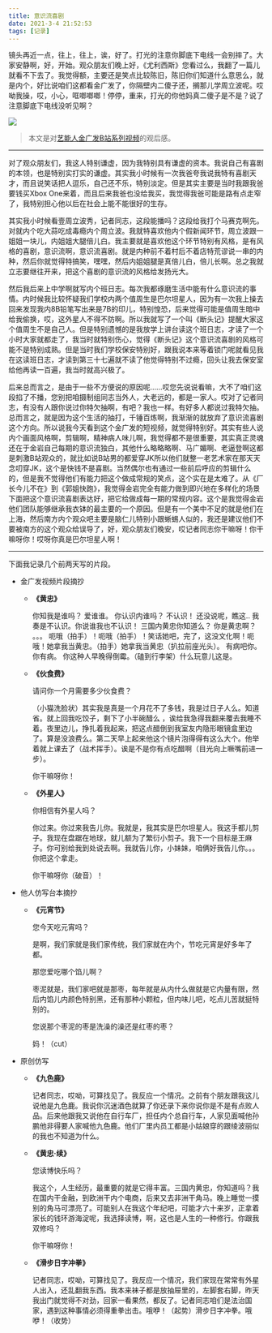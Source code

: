 ```yaml
---
title: 意识流喜剧
date: 2021-3-4 21:52:53
tags: [记录]
---
```


镜头再近一点，往上，往上，诶，好了。打光的注意你脚底下电线一会别摔了。大家安静啊，好，开始。观众朋友们晚上好，《尤利西斯》您看过么，我翻了一篇儿就看不下去了。我觉得额，主要还是笑点比较陈旧，陈旧你们知道什么意思么，就是内个，好比说咱们这都看金广发了，你隔壁内二傻子还，搁那儿学周立波呢。哎呦我操，哎，小心，哐啷啷啷！停停，重来，打光的你他妈真二傻子是不是？说了注意脚底下电线没听见啊？

<!--more-->

![](https://cdn.mathpix.com/snip/images/KRiWQSjoZ_F-wdx2a422OnNWrdAHsvj5rfOYYosstnA.original.fullsize.png)

>  本文是对[艺能人金广发B站系列视频](https://space.bilibili.com/38157763)的观后感。

----

对了观众朋友们，我这人特别谦虚，因为我特别具有谦虚的资本。我说自己有喜剧的本领，也是特别实打实的谦虚。其实我小时候有一次我爸夸我说我特有喜剧天才，而且说笑话把人逗乐，自己还不乐，特别淡定。但是其实主要是当时我跟我爸要钱买Xbox One来着，而且后来我爸也没给我买，我觉得我爸可能是路有点走窄了，我特别担心他以后在社会上能不能很好的生存。

其实我小时候看壹周立波秀，记者同志，这段能播吗？这段给我打个马赛克啊先。对就内个吃大蒜吃成毒瘾内个周立波。我就特喜欢他内个假新闻环节，周立波跟一姐姐一块儿，内姐姐大腿倍儿白。我主要就是喜欢他这个环节特别有风格，是有风格的喜剧，意识流啊，意识流喜剧。就是内种前不着村后不着店特荒谬说一串的内种，然后你就觉得特搞笑，嘿嘿，然后内姐姐腿是真倍儿白，倍儿长啊。总之我就立志要继往开来，把这个喜剧的意识流的风格给发扬光大。

然后我后来上中学啊就写内个班日志。每次我都琢磨生活中能有什么意识流的事情。内时候我比较怀疑我们学校内两个值周生是巴尔坦星人，因为有一次我上操去回来发现我内8B铅笔写出来是7B的印儿，特别惶恐，后来觉得可能是值周生暗中给我偷换，哎，这外星人不得不防啊。所以我就写了一个叫《断头记》提醒大家这个值周生不是自己人。但是特别遗憾的是我放学上讲台读这个班日志，才读了一个小时大家就都走了，我当时就特别伤心，觉得《断头记》这个意识流喜剧的风格可能不是特别成熟。但是当时我们学校保安特别好，跟我说本来等着锁门呢就看见我在这读班日志，才读到第三十七遍就不读了他觉得特别不过瘾，回头让我去保安室给他再读一百遍，我当时就高兴极了。

后来总而言之，是由于一些不方便说的原因呢……哎您先说说看嘛，大不了咱们这段掐了不播，您别把咱摄制组同志当外人，大老远的，都是一家人。哎对了记者同志，有没有人跟你说过你特欠抽啊，有吧？我也一样。有好多人都说过我特欠抽。总而言之，就是因为这个生活的抽打，千锤百炼啊，我渐渐的就放弃了意识流喜剧这个方向。所以说我今天看到这个金广发的短视频，就觉得特别好。其实有些人说内个画面风格啊，剪辑啊，精神病人味儿啊，我觉得都不是很重要，其实真正灵魂还在于金岩自己每期的意识流独白，其他什么略略略啊、马广媚啊、老逼登啊这都是刺激B站观众的，就比如说B站男的都爱穿JK所以他们就整一老艺术家在那天天念叨穿JK，这个是快钱不是喜剧。当然偶尔也有通过一些前后呼应的剪辑什么的，但是我不觉得他们有能力把这个做成常规的笑点，这个实在是太难了。从《厂长今儿不在》到《郭姐快跑》，我觉得金岩完全有能力做到即兴地在多样化的场景下面把这个意识流喜剧表达好，把它给做成每一期的常规内容。这个是我觉得金岩他们团队能够继承我衣钵的最主要的一个原因。但是有一个美中不足的就是他们在上海，然后南方内个观众吧主要是脑仁儿特别小跟蜥蜴人似的，我还是建议他们不要被南方的这个观众给误导了，好，观众朋友们晚安，哎记者同志你干嘛呀！你干嘛呀你！哎呀你真是巴尔坦星人啊！

----

下面我记录几个前两天写的片段。

- 金广发视频片段摘抄

  - **《黄忠》**

    你知我是谁吗？
    爱谁谁。
    你认识内谁吗？
    不认识！
    还没说呢，瞧这..
    我奏是不认识。你说谁我也不认识！
    三国内黄忠你知道么？
    你是黄忠啊？
    。。。
    呃哦（拍手）！呃哦（拍手）！笑话她吧，完了，这没文化啊！呃哦！她拿我当黄忠。（拍手）她拿我当黄忠（扒拉前座光头）。
    有病吧你。你有病。
    你这种人早晚得倒霉。（磕到行李架）什么玩意儿这是。

  - **《伙食费》**

    请问你一个月需要多少伙食费？

    （小猫洗脸状）其实我是真是一个月花不了多钱，我是过日子人么。知道省。就上回我吃饺子，剩下了小半碗醋么 ，诶给我急得我翻来覆去我睡不着。夜里边儿，挣扎着我起来，把这点醋倒到我室友内隐形眼镜盒里边了。算是没浪费么。第二天早上起来他这个镜片泡得得有这么大个。他举着就上课去了（战术挥手）。诶是不是你有点吃醋啊（目光向上噘嘴前进一步）。

    你干嘛呀你！

  - **《外星人》**

    你相信有外星人吗？

    你过来。你过来我告儿你。我就是，我其实是巴尔坦星人。我这手都儿剪子。我现在盘踞在地球，就儿额为了繁衍小剪子。我下一个目标是王麻子。你可别给我到处说去啊。我就告儿你，小妹妹，咱俩好我告儿你。。。你把这个拿走。

    你干嘛呀你（破音）！

- 他人仿写台本摘抄

  - **《元宵节》**

    您今天吃元宵吗？

    是啊，我们家就是我们家传统，我们家就在内个，节吃元宵是好多年了都。

    那您爱吃哪个馅儿啊？

    枣泥就是，我们家吧就是那枣，每年就是从内什么做就是它内量有限，然后内馅儿内颜色特别黑，还有那种小颗粒，但内味儿吧，吃点儿苦就挺特别的。

    您说那个枣泥的枣是洗澡的澡还是红枣的枣？

    妈！（cut）

- 原创仿写

  - **《九色鹿》**

    记者同志，哎呦，可算找见了。我反应一个情况。之前有个朋友跟我这儿说他是九色鹿。我说你沉迷酒色就算了你还录下来你说你是不是有点败人品。后来他跟我又说他在自行车厂，担任内个总自行车，人家见面喊他孙鹏他非得要人家喊他九色鹿。他们厂里内员工都是小姑娘穿的跟绫波丽似的我也不知道为什么。

  - **《黄忠·续》**

    您读博快乐吗？

    我这个，人生经历，最重要的就是它得丰富。三国内黄忠，你知道吗？我在国内干金融，到欧洲干内个电商，后来又去非洲干角马。晚上睡觉一摸别的角马可漂亮了。可能别人在我这个年纪吧，可能才六十来岁，正拿着家长的钱环游海淀呢，我选择读博，啊，这也是人生的一种修行。你跟我双修吗？ 

    你干嘛呀你！

  - **《滑步日字冲拳》**

    记者同志，哎呦，可算找见了。我反应一个情况，我们家现在常常有外星人出入，还乱翻我东西。我本来袜子都是放抽屉里的，左脚套右脚，昨天我出门就觉得不对劲，回家一看果然，都反了。记者同志咱们是法治国家，遇到这种事情必须得重拳出击。哦咿！（起势）滑步日字冲拳。哦咿！（收势）